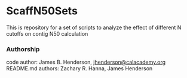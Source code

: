 # ScaffN50Sets

This is repository for a set of scripts to analyze the effect of different N cutoffs on contig N50 calculation

### Authorship

code author: James B. Henderson, jhenderson@calacademy.org  
README.md authors: Zachary R. Hanna, James Henderson  
